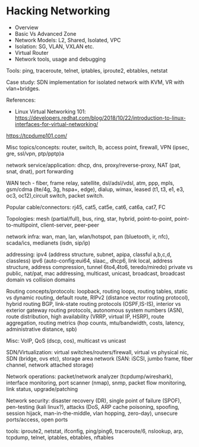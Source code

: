 # Hacking Networking

  - Overview
  - Basic Vs Advanced Zone
  - Network Models: L2, Shared, Isolated, VPC
  - Isolation: SG, VLAN, VXLAN etc.
  - Virtual Router
  - Network tools, usage and debugging

Tools: ping, traceroute, telnet, iptables, iproute2, ebtables, netstat

Case study:
SDN implementation for isolated network with KVM, VR with vlan+bridges.

References:
- Linux Virtual Networking 101: https://developers.redhat.com/blog/2018/10/22/introduction-to-linux-interfaces-for-virtual-networking/

https://tcpdump101.com/

Misc topics/concepts:
router, switch, lb, access point, firewall, VPN (ipsec, gre, ssl/vpn, ptp/pptp)a

network service/application: dhcp, dns, proxy/reverse-proxy, NAT (pat, snat,
dnat), port forwarding

WAN tech - fiber, frame relay, satellite, dsl/adsl/vdsl, atm, ppp, mpls,
gsm/cdma (lte/4g, 3g, hspa+, edge), dialup, wimax, leased (t1, t3, e1, e3, oc3,
oc12),circuit switch, packet switch.

Popular cable/connectors: rj45, cat5, cat5e, cat6, cat6a, cat7, FC

Topologies: mesh (partial/full), bus, ring, star, hybrid, point-to-point,
point-to-multipoint, client-server, peer-peer

network infra: wan, man, lan, wlan/hotspot, pan (bluetooth, ir, nfc), scada/ics,
medianets (isdn, sip/ip)

addressing:
ipv4 (address structure, subnet, apipa, classful a,b,c,d, classless)
ipv6 (auto-config:eui64, slaac,, dhcp6, link local, address structure, address compression, tunnel 6to4,4to6, teredo/miredo)
private vs public, nat/pat, mac addressing, multicast, unicast, broadcast, broadcast domain vs collision domains

Routing concepts/protocols: loopback, routing loops, routing tables, static vs
dynamic routing, default route, RIPv2 (distance vector routing protocol), hybrid
routing BGP, link-state routing protocols (OSPF,IS-IS), interior vs exterior
gateway routing protocols, autonomous system numbers (ASN), route distribution,
high availability (VRRP, virtual IP, HSRP), route aggregation,
routing metrics (hop counts, mtu/bandwidth, costs, latency, administrative distance, spb)

Misc: VoIP, QoS (dscp, cos), multicast vs unicast

SDN/Virtualization: virtual switches/routers/firewall, virtual vs physical nic,
SDN (bridge, ovs etc), storage area network (SAN: iSCSI, jumbo frame, fiber
channel, network attached storage)

Network operations: packet/network analyzer (tcpdump/wireshark), interface
monitoring, port scanner (nmap), snmp, packet flow monitoring, link status,
upgrade/patching

Network security: disaster recovery (DR), single point of failure (SPOF),
pen-testing (kali linux?), attacks (DoS, ARP cache poisoning, spoofing, session
hijack, man-in-the-middle, vlan hopping, zero-day), unsecure ports/access, open
ports

tools: iproute2, netstat, ifconfig, ping/ping6, traceroute/6, nslookup, arp,
tcpdump, telnet, iptables, ebtables, nftables

